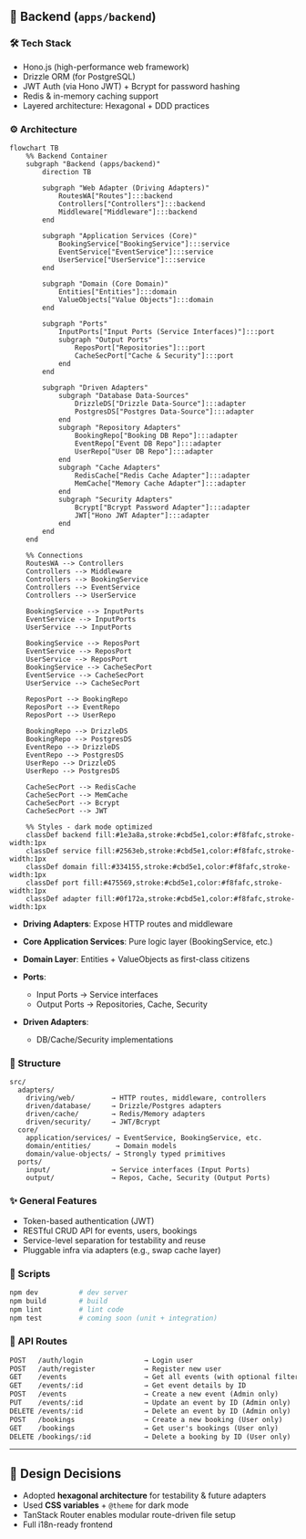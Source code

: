 ## 🔧 Backend (`apps/backend`)

### 🛠️ Tech Stack

- Hono.js (high-performance web framework)
- Drizzle ORM (for PostgreSQL)
- JWT Auth (via Hono JWT) + Bcrypt for password hashing
- Redis & in-memory caching support
- Layered architecture: Hexagonal + DDD practices

### ⚙️ Architecture

```mermaid
flowchart TB
    %% Backend Container
    subgraph "Backend (apps/backend)"
        direction TB

        subgraph "Web Adapter (Driving Adapters)"
            RoutesWA["Routes"]:::backend
            Controllers["Controllers"]:::backend
            Middleware["Middleware"]:::backend
        end

        subgraph "Application Services (Core)"
            BookingService["BookingService"]:::service
            EventService["EventService"]:::service
            UserService["UserService"]:::service
        end

        subgraph "Domain (Core Domain)"
            Entities["Entities"]:::domain
            ValueObjects["Value Objects"]:::domain
        end

        subgraph "Ports"
            InputPorts["Input Ports (Service Interfaces)"]:::port
            subgraph "Output Ports"
                ReposPort["Repositories"]:::port
                CacheSecPort["Cache & Security"]:::port
            end
        end

        subgraph "Driven Adapters"
            subgraph "Database Data-Sources"
                DrizzleDS["Drizzle Data-Source"]:::adapter
                PostgresDS["Postgres Data-Source"]:::adapter
            end
            subgraph "Repository Adapters"
                BookingRepo["Booking DB Repo"]:::adapter
                EventRepo["Event DB Repo"]:::adapter
                UserRepo["User DB Repo"]:::adapter
            end
            subgraph "Cache Adapters"
                RedisCache["Redis Cache Adapter"]:::adapter
                MemCache["Memory Cache Adapter"]:::adapter
            end
            subgraph "Security Adapters"
                Bcrypt["Bcrypt Password Adapter"]:::adapter
                JWT["Hono JWT Adapter"]:::adapter
            end
        end
    end

    %% Connections
    RoutesWA --> Controllers
    Controllers --> Middleware
    Controllers --> BookingService
    Controllers --> EventService
    Controllers --> UserService

    BookingService --> InputPorts
    EventService --> InputPorts
    UserService --> InputPorts

    BookingService --> ReposPort
    EventService --> ReposPort
    UserService --> ReposPort
    BookingService --> CacheSecPort
    EventService --> CacheSecPort
    UserService --> CacheSecPort

    ReposPort --> BookingRepo
    ReposPort --> EventRepo
    ReposPort --> UserRepo

    BookingRepo --> DrizzleDS
    BookingRepo --> PostgresDS
    EventRepo --> DrizzleDS
    EventRepo --> PostgresDS
    UserRepo --> DrizzleDS
    UserRepo --> PostgresDS

    CacheSecPort --> RedisCache
    CacheSecPort --> MemCache
    CacheSecPort --> Bcrypt
    CacheSecPort --> JWT

    %% Styles - dark mode optimized
    classDef backend fill:#1e3a8a,stroke:#cbd5e1,color:#f8fafc,stroke-width:1px
    classDef service fill:#2563eb,stroke:#cbd5e1,color:#f8fafc,stroke-width:1px
    classDef domain fill:#334155,stroke:#cbd5e1,color:#f8fafc,stroke-width:1px
    classDef port fill:#475569,stroke:#cbd5e1,color:#f8fafc,stroke-width:1px
    classDef adapter fill:#0f172a,stroke:#cbd5e1,color:#f8fafc,stroke-width:1px
```

- **Driving Adapters**: Expose HTTP routes and middleware
- **Core Application Services**: Pure logic layer (BookingService, etc.)
- **Domain Layer**: Entities + ValueObjects as first-class citizens
- **Ports**:

  - Input Ports → Service interfaces
  - Output Ports → Repositories, Cache, Security

- **Driven Adapters**:

  - DB/Cache/Security implementations

### 📁 Structure

```
src/
  adapters/
    driving/web/         → HTTP routes, middleware, controllers
    driven/database/     → Drizzle/Postgres adapters
    driven/cache/        → Redis/Memory adapters
    driven/security/     → JWT/Bcrypt
  core/
    application/services/ → EventService, BookingService, etc.
    domain/entities/      → Domain models
    domain/value-objects/ → Strongly typed primitives
  ports/
    input/               → Service interfaces (Input Ports)
    output/              → Repos, Cache, Security (Output Ports)
```

### ✨ General Features

- Token-based authentication (JWT)
- RESTful CRUD API for events, users, bookings
- Service-level separation for testability and reuse
- Pluggable infra via adapters (e.g., swap cache layer)

### 🧪 Scripts

```bash
npm dev          # dev server
npm build        # build
npm lint         # lint code
npm test         # coming soon (unit + integration)
```

### 📡 API Routes

```txt
POST   /auth/login               → Login user
POST   /auth/register            → Register new user
GET    /events                   → Get all events (with optional filtering/pagination)
GET    /events/:id               → Get event details by ID
POST   /events                   → Create a new event (Admin only)
PUT    /events/:id               → Update an event by ID (Admin only)
DELETE /events/:id               → Delete an event by ID (Admin only)
POST   /bookings                 → Create a new booking (User only)
GET    /bookings                 → Get user's bookings (User only)
DELETE /bookings/:id             → Delete a booking by ID (User only)
```

---

## 🧠 Design Decisions

- Adopted **hexagonal architecture** for testability & future adapters
- Used **CSS variables** + `@theme` for dark mode
- TanStack Router enables modular route-driven file setup
- Full i18n-ready frontend

